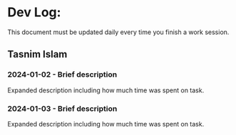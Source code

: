 # Dev Log:

This document must be updated daily every time you finish a work session.

## Tasnim Islam

### 2024-01-02 - Brief description
Expanded description including how much time was spent on task.

### 2024-01-03 - Brief description
Expanded description including how much time was spent on task.
